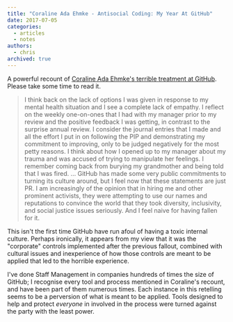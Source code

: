 ```yaml
---
title: "Coraline Ada Ehmke - Antisocial Coding: My Year At GitHub"
date: 2017-07-05
categories:
  - articles
  - notes
authors:
  - chris
archived: true
---
```


A powerful recount of [Coraline Ada Ehmke's terrible treatment at GitHub](https://where.coraline.codes/writing/my-year-at-github/). Please take some time to read it.

> I think back on the lack of options I was given in response to my mental health situation and I see a complete lack of empathy. I reflect on the weekly one-on-ones that I had with my manager prior to my review and the positive feedback I was getting, in contrast to the surprise annual review. I consider the journal entries that I made and all the effort I put in on following the PIP and demonstrating my commitment to improving, only to be judged negatively for the most petty reasons. I think about how I opened up to my manager about my trauma and was accused of trying to manipulate her feelings. I remember coming back from burying my grandmother and being told that I was fired. … GitHub has made some very public commitments to turning its culture around, but I feel now that these statements are just PR. I am increasingly of the opinion that in hiring me and other prominent activists, they were attempting to use our names and reputations to convince the world that they took diversity, inclusivity, and social justice issues seriously. And I feel naive for having fallen for it.

This isn't the first time GitHub have run afoul of having a toxic internal culture. Perhaps ironically, it appears from my view that it was the "corporate" controls implemented after the previous fallout, combined with cultural issues and inexperience of how those controls are meant to be applied that led to the horrible experience.

I've done Staff Management in companies hundreds of times the size of GitHub; I recognise every tool and process mentioned in Coraline's recount, and have been part of them numerous times. Each instance in this retelling seems to be a perversion of what is meant to be applied. Tools designed to help and protect _everyone_ in involved in the process were turned against the party with the least power.
